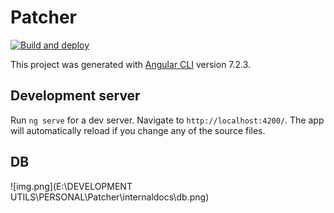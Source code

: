 # Patcher

[![Build and deploy](https://github.com/Polyterative/Patcher/actions/workflows/firebase-hosting-deploy.yml/badge.svg?branch=master)](https://github.com/Polyterative/Patcher/actions/workflows/firebase-hosting-deploy.yml)

This project was generated with [Angular CLI](https://github.com/angular/angular-cli) version 7.2.3.

## Development server

Run `ng serve` for a dev server. Navigate to `http://localhost:4200/`. The app will automatically
reload if you change any of the source files.

## DB

![img.png](E:\DEVELOPMENT UTILS\PERSONAL\Patcher\internaldocs\db.png)